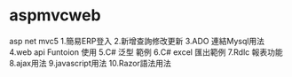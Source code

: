 # aspmvcweb
asp net mvc5
1.簡易ERP登入
2.新增查詢修改更新
3.ADO 連結Mysql用法
4.web api Funtoion 使用
5.C# 泛型 範例
6.C# excel 匯出範例
7.Rdlc 報表功能
8.ajax用法
9.javascript用法
10.Razor語法用法
